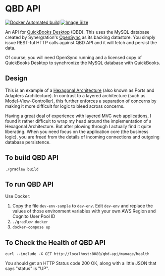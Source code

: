 # QBD API

[![Docker Automated build](https://img.shields.io/docker/automated/bschalme/qbd-api.svg?style=flat-square)](https://hub.docker.com/r/bschalme/qbd-api/builds/)
[![Image Size](https://images.microbadger.com/badges/image/bschalme/qbd-api.svg)](https://microbadger.com/images/bschalme/qbd-api)


An API for [QuickBooks Desktop](https://quickbooks.intuit.com/ca/desktop/premier/) (QBD). This uses the MySQL database created by Synergration's 
[OpenSync](http://synergration.com/software/opensync/) as its backing datastore. You simply issue REST-ful HTTP calls against QBD API and it will fetch and persist the data.

Of course, you will need OpenSync running and a licensed copy of QuickBooks Desktop to synchronize the MySQL database with QuickBooks.

## Design

This is an example of a [Hexagonal Architecture](https://en.wikipedia.org/wiki/Hexagonal_architecture_(software)) (also known as Ports and Adapters Architecture). In contrast to a layered
architecture (such as Model-View-Controller), this further enforces a separation of concerns by making it more difficult for logic to bleed across concerns.

Having a great deal of experience with layered MVC web applications, I found it rather difficult to wrap my head around the implementation of a Hexagonal Architecture. But after plowing
through I actually find it quite liberating. When you need focus on the application core (the business logic), you are freed from the details of incoming connections and outgoing 
database persistence. 

## To build QBD API

```
./gradlew build
```

## To run QBD API

Use Docker:

1. Copy the file `dev-env-sample` to `dev-env`. Edit `dev-env` and replace the values of those environment variables with your own AWS Region and Cognito User Pool ID
2. `./gradlew docker`
3. `docker-compose up`

## To Check the Health of QBD API

```
curl --include -X GET http://localhost:8080/qbd-api/manage/health
``` 

You should get an HTTP Status code 200 OK, along with a little JSON that says "status" is "UP".
